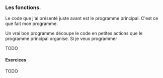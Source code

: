 ### Les fonctions.
Le code que j'ai présenté juste avant est le programme principal. C'est ce que fait mon programme.

Un vrai bon programme découpe le code en petites actions que le programme principal organise. Si je veux programmer

TODO

#### Exercices
TODO
